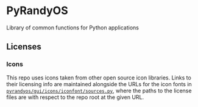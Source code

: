 # PyRandyOS

Library of common functions for Python applications

## Licenses

### Icons

This repo uses icons taken from other open source icon libraries.  Links to their licensing info are maintained alongside the URLs for the icon fonts in [`pyrandyos/gui/icons/iconfont/sources.py`](pyrandyos/gui/icons/iconfont/sources.py), where the paths to the license files are with respect to the repo root at the given URL.
